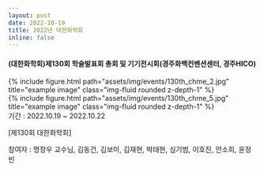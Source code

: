 ```yaml
---
layout: post
date: 2022-10-19
title: 2022년 대한화학회
inline: false
---
```

#### (대한화학회)제130회 학술발표회 총회 및 기기전시회(경주화백컨벤션센터, 경주HICO)

<div class="row">
    <div class="col-sm mt-3 mt-md-0">
        {% include figure.html path="assets/img/events/130th_chme_2.jpg" title="example image" class="img-fluid rounded z-depth-1" %}
    </div>
    <div class="col-sm mt-3 mt-md-0">
        {% include figure.html path="assets/img/events/130th_chme_5.jpg" title="example image" class="img-fluid rounded z-depth-1" %}
    </div>
</div>
기간 : 2022.10.19 ~ 2022.10.22

[제130회 대한화학회]

참여자 : 명창우 교수님, 김동건, 김보미, 김재현, 박태현, 심기범, 이호진, 안소희, 윤정빈


